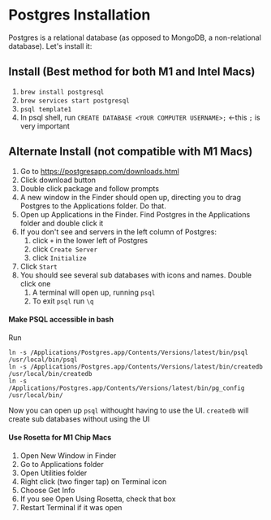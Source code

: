 # Postgres Installation

Postgres is a relational database (as opposed to MongoDB, a non-relational database).  Let's install it:

## Install (Best method for both M1 and Intel Macs)

1. `brew install postgresql`
1. `brew services start postgresql`
1. `psql template1`
1. In psql shell, run `CREATE DATABASE <YOUR COMPUTER USERNAME>;` <-this `;` is very important

## Alternate Install (not compatible with M1 Macs)

1. Go to https://postgresapp.com/downloads.html
1. Click download button
1. Double click package and follow prompts
1. A new window in the Finder should open up, directing you to drag Postgres to the Applications folder.  Do that.
1. Open up Applications in the Finder.  Find Postgres in the Applications folder and double click it
1. If you don't see and servers in the left column of Postgres:
	1. click `+` in the lower left of Postgres
	1. click `Create Server`
	1. click `Initialize`
1. Click `Start`
1. You should see several sub databases with icons and names.  Double click one
	1. A terminal will open up, running `psql`
	1. To exit `psql` run `\q`

#### Make PSQL accessible in bash

Run

```
ln -s /Applications/Postgres.app/Contents/Versions/latest/bin/psql /usr/local/bin/psql
ln -s /Applications/Postgres.app/Contents/Versions/latest/bin/createdb /usr/local/bin/createdb
ln -s /Applications/Postgres.app/Contents/Versions/latest/bin/pg_config /usr/local/bin/
```

Now you can open up `psql` withought having to use the UI.  `createdb` will create sub databases without using the UI

#### Use Rosetta for M1 Chip Macs

1. Open New Window in Finder
1. Go to Applications folder
1. Open Utilities folder
1. Right click (two finger tap) on Terminal icon
1. Choose Get Info
1. If you see Open Using Rosetta, check that box
1. Restart Terminal if it was open
